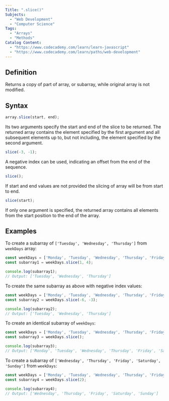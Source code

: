 ```yaml
---
Title: ".slice()"
Subjects:
  - "Web Development"
  - "Computer Science"
Tags:
  - "Arrays"
  - "Methods"
Catalog Content:
  - "https://www.codecademy.com/learn/learn-javascript"
  - "https://www.codecademy.com/learn/paths/web-development"
---
```


## Definition

Returns a copy of part of array, or subarray, while original array is not modified.

## Syntax

```js
array.slice(start, end);
```

Its two arguments specify the start and end of the slice to be returned. The returned array contains the element specified by the first argument and all subsequent elements up to, but not including, the element specified by the second argument.

```js
slice(-3, -1);
```

A negative index can be used, indicating an offset from the end of the sequence.

```js
slice();
```

If start and end values are not provided the slicing of array will be from start to end. 

```js
slice(start);
```

If only one argument is specified, the returned array contains all elements from the start position to the end of the array.

## Examples

To create a subarray of `['Tuesday', 'Wednesday', 'Thursday']` from `weekDays` array:

```js
const weekDays = ['Monday', 'Tuesday', 'Wednesday', 'Thursday', 'Friday', 'Saturday', 'Sunday'];
const subarray1 = weekDays.slice(1, 4);

console.log(subarray1);
// Output: ['Tuesday', 'Wednesday', 'Thursday']
```

To create the same subarray as above with negative index values:
```js
const weekDays = ['Monday', 'Tuesday', 'Wednesday', 'Thursday', 'Friday', 'Saturday', 'Sunday'];
const subarray2 = weekDays.slice(-6, -3);

console.log(subarray2);
// Output: ['Tuesday', 'Wednesday', 'Thursday']
```

To create an identical subarray of `weekDays`:
```js
const weekDays = ['Monday', 'Tuesday', 'Wednesday', 'Thursday', 'Friday', 'Saturday', 'Sunday'];
const subarray3 = weekDays.slice();

console.log(subarray3);
// Output: ['Monday', 'Tuesday', 'Wednesday', 'Thursday', 'Friday', 'Saturday', 'Sunday']
```

To create a subarray of `['Wednesday', 'Thursday', 'Friday', 'Saturday', 'Sunday']` from `weekDays`:
```js
const weekDays = ['Monday', 'Tuesday', 'Wednesday', 'Thursday', 'Friday', 'Saturday', 'Sunday'];
const subarray4 = weekDays.slice(2);

console.log(subarray4);
// Output: ['Wednesday', 'Thursday', 'Friday', 'Saturday', 'Sunday']
```
